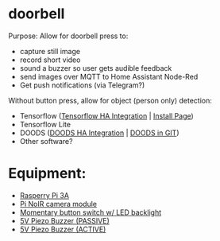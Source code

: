 # doorbell

Purpose:
Allow for doorbell press to:
- capture still image
- record short video
- sound a buzzer so user gets audible feedback
- send images over MQTT to Home Assistant Node-Red
- Get push notifications (via Telegram?)

Without button press, allow for object (person only) detection:
- Tensorflow ([Tensorflow HA Integration](https://www.home-assistant.io/integrations/tensorflow/) | [Install Page](https://www.tensorflow.org/install/)) 
- Tensorflow Lite
- DOODS ([DOODS HA Integration](https://www.home-assistant.io/integrations/doods/) | [DOODS in GIT](https://github.com/snowzach/doods))
- Other software?




# Equipment:
- [Rasperry Pi 3A](https://www.microcenter.com/product/514076/3_Model_A_Board?storeID=081)
- [Pi NoIR camera module](https://www.amazon.com/gp/product/B07W5T3J5T/ref=ppx_yo_dt_b_asin_title_o02_s00?ie=UTF8&psc=1)
- [Momentary button switch w/ LED backlight](https://www.aliexpress.com/item/32956631402.html?spm=a2g0s.9042311.0.0.73504c4dbyl6RU)
- [5V Piezo Buzzer (PASSIVE)](https://www.aliexpress.com/item/32974555488.html?spm=a2g0s.9042311.0.0.73504c4dbyl6RU)
- [5V Piezo Buzzer (ACTIVE)](https://www.amazon.com/gp/product/B07GL4MBLM/ref=ppx_yo_dt_b_asin_title_o00_s00?ie=UTF8&psc=1)
